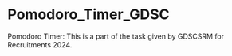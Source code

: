 # Pomodoro_Timer_GDSC
Pomodoro Timer: This is a part of the task given by GDSCSRM for Recruitments 2024.
